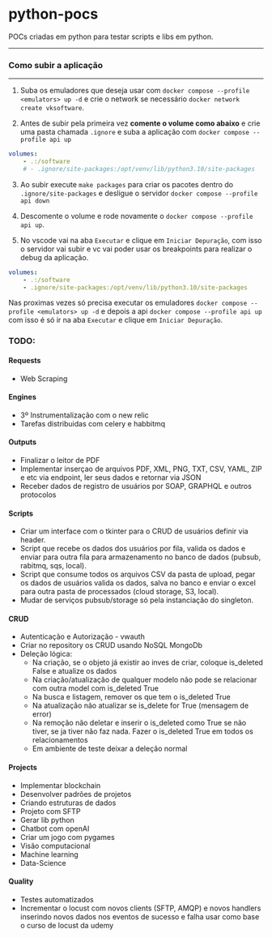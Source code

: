 # python-pocs

POCs criadas em python para testar scripts e libs em python.

***
### Como subir a aplicação
***

1. Suba os emuladores que deseja usar com `docker compose --profile <emulators> up -d` e crie o network se necessário `docker network create vksoftware`.

2. Antes de subir pela primeira vez **comente o volume como abaixo** e crie uma pasta chamada `.ignore` e suba a aplicação com `docker compose --profile api up`

```yml
volumes:
    - .:/software
    # - .ignore/site-packages:/opt/venv/lib/python3.10/site-packages
```

3. Ao subir execute `make packages` para criar os pacotes dentro do `.ignore/site-packages` e desligue o servidor `docker compose --profile api down`

4. Descomente o volume e rode novamente o `docker compose --profile api up`.

5. No vscode vai na aba `Executar` e clique em `Iniciar Depuração`, com isso o servidor vai subir e vc vai poder usar os
breakpoints para realizar o debug da aplicação.

```yml
volumes:
    - .:/software
    - .ignore/site-packages:/opt/venv/lib/python3.10/site-packages
```

Nas proximas vezes só precisa executar os emuladores `docker compose --profile <emulators> up -d` e depois a api `docker compose --profile api up` com isso é só ir na aba `Executar` e clique em `Iniciar Depuração`.

### TODO:

#### Requests
* Web Scraping

#### Engines
* 3º Instrumentalização com o new relic
* Tarefas distribuidas com celery e habbitmq

#### Outputs
* Finalizar o leitor de PDF
* Implementar inserçao de arquivos PDF, XML, PNG, TXT, CSV, YAML, ZIP e etc via endpoint, ler seus dados e retornar via JSON
* Receber dados de registro de usuários por SOAP, GRAPHQL e outros protocolos

#### Scripts
* Criar um interface com o tkinter para o CRUD de usuários definir via header.
* Script que recebe os dados dos usuários por fila, valida os dados e enviar para outra fila para armazenamento no banco de dados (pubsub, rabitmq, sqs, local).
* Script que consume todos os arquivos CSV da pasta de upload, pegar os dados de usuários valida os dados, salva no banco e enviar o excel para outra pasta de processados (cloud storage, S3, local).
* Mudar de serviços pubsub/storage só pela instanciação do singleton.

#### CRUD
* Autenticação e Autorização - vwauth
* Criar no repository os CRUD usando NoSQL MongoDb
* Deleção lógica:
    - Na criação, se o objeto já existir ao inves de criar, coloque is_deleted False e atualize os dados
    - Na criação/atualização de qualquer modelo não pode se relacionar com outra model com is_deleted True
    - Na busca e listagem, remover os que tem o is_deleted True
    - Na atualização não atualizar se is_delete for True (mensagem de error)
    - Na remoção não deletar e inserir o is_deleted como True se não tiver, se ja tiver não faz nada. Fazer o is_deleted True em todos os relacionamentos
    - Em ambiente de teste deixar a deleção normal

#### Projects
* Implementar blockchain
* Desenvolver padrões de projetos
* Criando estruturas de dados
* Projeto com SFTP
* Gerar lib python
* Chatbot com openAI
* Criar um jogo com pygames
* Visão computacional
* Machine learning
* Data-Science

#### Quality
* Testes automatizados
* Incrementar o locust com novos clients (SFTP, AMQP) e novos handlers inserindo novos dados nos eventos de sucesso e falha
usar como base o curso de locust da udemy